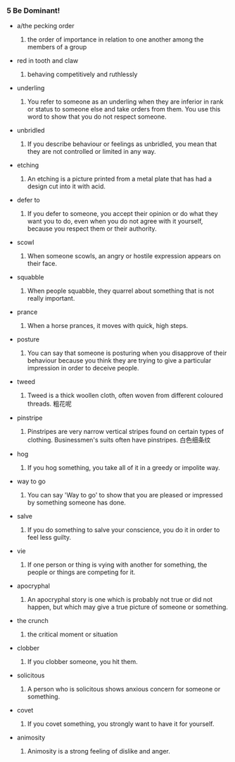 ### 5 Be Dominant!
* a/the pecking order
    1. the order of importance in relation to one another among the members of a group

* red in tooth and claw
    1. behaving competitively and ruthlessly

* underling
    1. You refer to someone as an underling when they are inferior in rank or status to someone else and take orders from them. You use this word to show that you do not respect someone.

* unbridled
    1. If you describe behaviour or feelings as unbridled, you mean that they are not controlled or limited in any way.

* etching
    1. An etching is a picture printed from a metal plate that has had a design cut into it with acid.

* defer to
    1. If you defer to someone, you accept their opinion or do what they want you to do, even when you do not agree with it yourself, because you respect them or their authority.

* scowl
    1. When someone scowls, an angry or hostile expression appears on their face.

* squabble
    1. When people squabble, they quarrel about something that is not really important.

* prance
    1. When a horse prances, it moves with quick, high steps.

* posture
    1. You can say that someone is posturing when you disapprove of their behaviour because you think they are trying to give a particular impression in order to deceive people.

* tweed
    1. Tweed is a thick woollen cloth, often woven from different coloured threads. 粗花呢

* pinstripe
    1. Pinstripes are very narrow vertical stripes found on certain types of clothing. Businessmen's suits often have pinstripes. 白色细条纹

* hog
    1. If you hog something, you take all of it in a greedy or impolite way.

* way to go
    1. You can say 'Way to go' to show that you are pleased or impressed by something someone has done.

* salve
    1. If you do something to salve your conscience, you do it in order to feel less guilty.

* vie
    1. If one person or thing is vying with another for something, the people or things are competing for it.

* apocryphal
    1. An apocryphal story is one which is probably not true or did not happen, but which may give a true picture of someone or something.

* the crunch
    1. the critical moment or situation

* clobber
    1. If you clobber someone, you hit them.

* solicitous
    1. A person who is solicitous shows anxious concern for someone or something.

* covet
    1. If you covet something, you strongly want to have it for yourself.

* animosity
    1. Animosity is a strong feeling of dislike and anger. 
